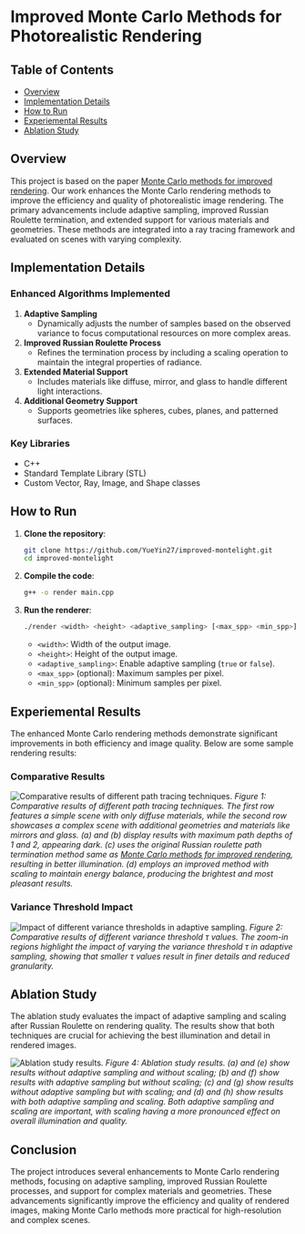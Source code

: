 # Improved Monte Carlo Methods for Photorealistic Rendering

## Table of Contents
- [Overview](#overview)
- [Implementation Details](#implementation-details)
- [How to Run](#how-to-run)
- [Experiemental Results](#experiemental-results)
- [Ablation Study](#ablation-study)

## Overview
This project is based on the paper [Monte Carlo methods for improved rendering](chrome-extension://efaidnbmnnnibpcajpcglclefindmkaj/https://smerity.com/montelight-cpp/files/AM207_Paper.pdf). Our work enhances the Monte Carlo rendering methods to improve the efficiency and quality of photorealistic image rendering. The primary advancements include adaptive sampling, improved Russian Roulette termination, and extended support for various materials and geometries. These methods are integrated into a ray tracing framework and evaluated on scenes with varying complexity.

## Implementation Details
### Enhanced Algorithms Implemented
1. **Adaptive Sampling**
   - Dynamically adjusts the number of samples based on the observed variance to focus computational resources on more complex areas.
2. **Improved Russian Roulette Process**
   - Refines the termination process by including a scaling operation to maintain the integral properties of radiance.
3. **Extended Material Support**
   - Includes materials like diffuse, mirror, and glass to handle different light interactions.
4. **Additional Geometry Support**
   - Supports geometries like spheres, cubes, planes, and patterned surfaces.

### Key Libraries
- C++
- Standard Template Library (STL)
- Custom Vector, Ray, Image, and Shape classes

## How to Run
1. **Clone the repository**:
    ```bash
    git clone https://github.com/YueYin27/improved-montelight.git
    cd improved-montelight
    ```

2. **Compile the code**:
    ```bash
    g++ -o render main.cpp
    ```

3. **Run the renderer**:
    ```bash
    ./render <width> <height> <adaptive_sampling> [<max_spp> <min_spp>]
    ```
    - `<width>`: Width of the output image.
    - `<height>`: Height of the output image.
    - `<adaptive_sampling>`: Enable adaptive sampling (`true` or `false`).
    - `<max_spp>` (optional): Maximum samples per pixel.
    - `<min_spp>` (optional): Minimum samples per pixel.

## Experiemental Results
The enhanced Monte Carlo rendering methods demonstrate significant improvements in both efficiency and image quality. Below are some sample rendering results:

### Comparative Results
![Comparative results of different path tracing techniques.](readme_figures/comparison.png)
*Figure 1: Comparative results of different path tracing techniques. The first row features a simple scene with only diffuse materials, while the second row showcases a complex scene with additional geometries and materials like mirrors and glass. (a) and (b) display results with maximum path depths of 1 and 2, appearing dark. (c) uses the original Russian roulette path termination method same as [Monte Carlo methods for improved rendering](chrome-extension://efaidnbmnnnibpcajpcglclefindmkaj/https://smerity.com/montelight-cpp/files/AM207_Paper.pdf), resulting in better illumination. (d) employs an improved method with scaling to maintain energy balance, producing the brightest and most pleasant results.*

### Variance Threshold Impact
![Impact of different variance thresholds in adaptive sampling.](readme_figures/adaptive.png)
*Figure 2: Comparative results of different variance threshold τ values. The zoom-in regions highlight the impact of varying the variance threshold τ in adaptive sampling, showing that smaller τ values result in finer details and reduced granularity.*

## Ablation Study
The ablation study evaluates the impact of adaptive sampling and scaling after Russian Roulette on rendering quality. The results show that both techniques are crucial for achieving the best illumination and detail in rendered images.

![Ablation study results.](readme_figures/ablation.png)
*Figure 4: Ablation study results. (a) and (e) show results without adaptive sampling and without scaling; (b) and (f) show results with adaptive sampling but without scaling; (c) and (g) show results without adaptive sampling but with scaling; and (d) and (h) show results with both adaptive sampling and scaling. Both adaptive sampling and scaling are important, with scaling having a more pronounced effect on overall illumination and quality.*

## Conclusion
The project introduces several enhancements to Monte Carlo rendering methods, focusing on adaptive sampling, improved Russian Roulette processes, and support for complex materials and geometries. These advancements significantly improve the efficiency and quality of rendered images, making Monte Carlo methods more practical for high-resolution and complex scenes.
